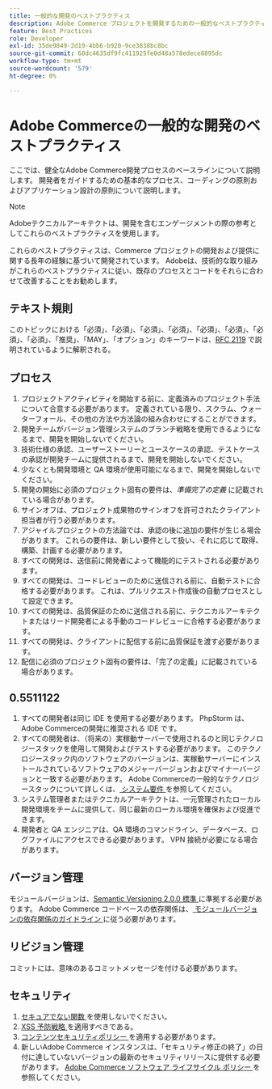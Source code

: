 ```yaml
---
title: 一般的な開発のベストプラクティス
description: Adobe Commerce プロジェクトを開発するための一般的なベストプラクティスについて説明します。
feature: Best Practices
role: Developer
exl-id: 35de9849-2d19-4bb6-b920-9ce3838bc8bc
source-git-commit: 68dc4635df9fc411925fe0d48a578edece8895dc
workflow-type: tm+mt
source-wordcount: '579'
ht-degree: 0%

---
```


# Adobe Commerceの一般的な開発のベストプラクティス

ここでは、健全なAdobe Commerce開発プロセスのベースラインについて説明します。 開発者をガイドするための基本的なプロセス、コーディングの原則およびアプリケーション設計の原則について説明します。

>[!NOTE]
>
>Adobeテクニカルアーキテクトは、開発を含むエンゲージメントの際の参考としてこれらのベストプラクティスを使用します。

これらのベストプラクティスは、Commerce プロジェクトの開発および提供に関する長年の経験に基づいて開発されています。 Adobeは、技術的な取り組みがこれらのベストプラクティスに従い、既存のプロセスとコードをそれらに合わせて改善することをお勧めします。

## テキスト規則

このトピックにおける「必須」、「必須」、「必須」、「必須」、「必須」、「必須」、「必須」、「必須」、「推奨」、「MAY」、「オプション」のキーワードは、[RFC 2119](https://datatracker.ietf.org/doc/html/rfc2119) で説明されているように解釈される。

## プロセス

1. プロジェクトアクティビティを開始する前に、定義済みのプロジェクト手法について合意する必要があります。 定義されている限り、スクラム、ウォーターフォール、その他の方法や方法論の組み合わせにすることができます。
1. 開発チームがバージョン管理システムのブランチ戦略を使用できるようになるまで、開発を開始しないでください。
1. 技術仕様の承認、ユーザーストーリーとユースケースの承認、テストケースの承認が開発チームに提供されるまで、開発を開始しないでください。
1. 少なくとも開発環境と QA 環境が使用可能になるまで、開発を開始しないでください。
1. 開発の開始に必須のプロジェクト固有の要件は、_準備完了の定義_ に記載されている場合があります。
1. サインオフは、プロジェクト成果物のサインオフを許可されたクライアント担当者が行う必要があります。
1. アジャイルプロジェクトの方法論では、承認の後に追加の要件が生じる場合があります。 これらの要件は、新しい要件として扱い、それに応じて取得、構築、計画する必要があります。
1. すべての開発は、送信前に開発者によって機能的にテストされる必要があります。
1. すべての開発は、コードレビューのために送信される前に、自動テストに合格する必要があります。 これは、プルリクエスト作成後の自動プロセスとして設定できます。
1. すべての開発は、品質保証のために送信される前に、テクニカルアーキテクトまたはリード開発者による手動のコードレビューに合格する必要があります。
1. すべての開発は、クライアントに配信する前に品質保証を渡す必要があります。
1. 配信に必須のプロジェクト固有の要件は、「完了の定義」に記載されている場合があります。

## 0.5511122

1. すべての開発者は同じ IDE を使用する必要があります。 PhpStorm は、Adobe Commerceの開発に推奨される IDE です。
1. すべての開発者は、（将来の）実稼動サーバーで使用されるのと同じテクノロジースタックを使用して開発およびテストする必要があります。 このテクノロジースタック内のソフトウェアのバージョンは、実稼動サーバーにインストールされているソフトウェアのメジャーバージョンおよびマイナーバージョンと一致する必要があります。 Adobe Commerceの一般的なテクノロジースタックについて詳しくは、[ システム要件 ](../../../installation/system-requirements.md) を参照してください。
1. システム管理者またはテクニカルアーキテクトは、一元管理されたローカル開発環境をチームに提供して、同じ最新のローカル環境を確保および促進できます。
1. 開発者と QA エンジニアは、QA 環境のコマンドライン、データベース、ログファイルにアクセスできる必要があります。 VPN 接続が必要になる場合があります。

## バージョン管理

モジュールバージョンは、[Semantic Versioning 2.0.0 標準 ](https://semver.org/) に準拠する必要があります。
Adobe Commerce コードベースの依存関係は、[ モジュールバージョンの依存関係のガイドライン ](https://developer.adobe.com/commerce/php/development/versioning/dependencies/) に従う必要があります。

## リビジョン管理

コミットには、意味のあるコミットメッセージを付ける必要があります。

## セキュリティ

1. [ セキュアでない関数 ](https://developer.adobe.com/commerce/php/development/security/non-secure-functions/) を使用しないでください。
1. [XSS 予防戦略 ](https://developer.adobe.com/commerce/php/development/security/cross-site-scripting/) を適用すべきである。
1. [ コンテンツセキュリティポリシー ](https://developer.adobe.com/commerce/php/development/security/content-security-policies/) を適用する必要があります。
1. 新しいAdobe Commerce インスタンスは、「セキュリティ修正の終了」の日付に達していないバージョンの最新のセキュリティリリースに提供する必要があります。 [Adobe Commerce ソフトウェア ライフサイクル ポリシー ](../../../release/lifecycle-policy.md) を参照してください。
